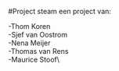 #Project steam
een project van:

-Thom Koren\
-Sjef van Oostrom\
-Nena Meijer\
-Thomas van Rens\
-Maurice Stoof\

